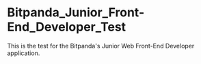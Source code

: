 # Bitpanda_Junior_Front-End_Developer_Test
This is the test for the Bitpanda's Junior Web Front-End Developer application.
